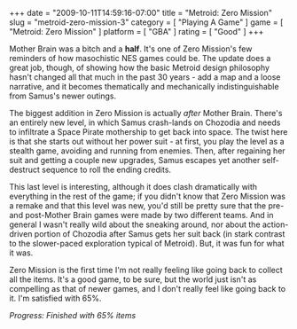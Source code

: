 +++
date = "2009-10-11T14:59:16-07:00"
title = "Metroid: Zero Mission"
slug = "metroid-zero-mission-3"
category = [ "Playing A Game" ]
game = [ "Metroid: Zero Mission" ]
platform = [ "GBA" ]
rating = [ "Good" ]
+++

Mother Brain was a bitch and a <b>half</b>.  It's one of Zero Mission's few reminders of how masochistic NES games could be.  The update does a great job, though, of showing how the basic Metroid design philosophy hasn't changed all that much in the past 30 years - add a map and a loose narrative, and it becomes thematically and mechanically indistinguishable from Samus's newer outings.

The biggest addition in Zero Mission is actually <i>after</i> Mother Brain.  There's an entirely new level, in which Samus crash-lands on Chozodia and needs to infiltrate a Space Pirate mothership to get back into space.  The twist here is that she starts out without her power suit - at first, you play the level as a stealth game, avoiding and running from enemies.  Then, after regaining her suit and getting a couple new upgrades, Samus escapes yet another self-destruct sequence to roll the ending credits.

This last level is interesting, although it does clash dramatically with everything in the rest of the game; if you didn't know that Zero Mission was a remake and that this level was new, you'd still be pretty sure that the pre- and post-Mother Brain games were made by two different teams.  And in general I wasn't really wild about the sneaking around, nor about the action-driven portion of Chozodia after Samus gets her suit back (in stark contrast to the slower-paced exploration typical of Metroid).  But, it was fun for what it was.

Zero Mission is the first time I'm not really feeling like going back to collect all the items.  It's a good game, to be sure, but the world just isn't as compelling as that of newer games, and I don't really feel like going back to it.  I'm satisfied with 65%.

<i>Progress: Finished with 65% items</i>